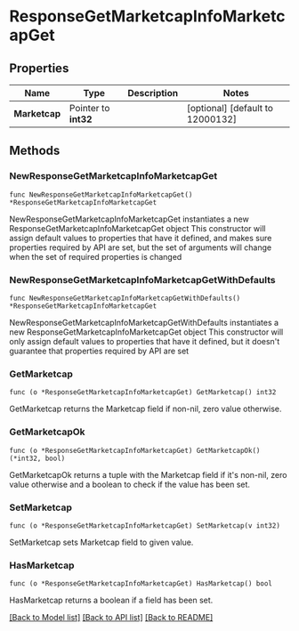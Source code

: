 # ResponseGetMarketcapInfoMarketcapGet

## Properties

Name | Type | Description | Notes
------------ | ------------- | ------------- | -------------
**Marketcap** | Pointer to **int32** |  | [optional] [default to 12000132]

## Methods

### NewResponseGetMarketcapInfoMarketcapGet

`func NewResponseGetMarketcapInfoMarketcapGet() *ResponseGetMarketcapInfoMarketcapGet`

NewResponseGetMarketcapInfoMarketcapGet instantiates a new ResponseGetMarketcapInfoMarketcapGet object
This constructor will assign default values to properties that have it defined,
and makes sure properties required by API are set, but the set of arguments
will change when the set of required properties is changed

### NewResponseGetMarketcapInfoMarketcapGetWithDefaults

`func NewResponseGetMarketcapInfoMarketcapGetWithDefaults() *ResponseGetMarketcapInfoMarketcapGet`

NewResponseGetMarketcapInfoMarketcapGetWithDefaults instantiates a new ResponseGetMarketcapInfoMarketcapGet object
This constructor will only assign default values to properties that have it defined,
but it doesn't guarantee that properties required by API are set

### GetMarketcap

`func (o *ResponseGetMarketcapInfoMarketcapGet) GetMarketcap() int32`

GetMarketcap returns the Marketcap field if non-nil, zero value otherwise.

### GetMarketcapOk

`func (o *ResponseGetMarketcapInfoMarketcapGet) GetMarketcapOk() (*int32, bool)`

GetMarketcapOk returns a tuple with the Marketcap field if it's non-nil, zero value otherwise
and a boolean to check if the value has been set.

### SetMarketcap

`func (o *ResponseGetMarketcapInfoMarketcapGet) SetMarketcap(v int32)`

SetMarketcap sets Marketcap field to given value.

### HasMarketcap

`func (o *ResponseGetMarketcapInfoMarketcapGet) HasMarketcap() bool`

HasMarketcap returns a boolean if a field has been set.


[[Back to Model list]](../README.md#documentation-for-models) [[Back to API list]](../README.md#documentation-for-api-endpoints) [[Back to README]](../README.md)


